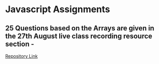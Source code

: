 # Javascript Assignments


## 25 Questions based on the Arrays are given in the 27th August live class recording resource section - 

[Repository Link](https://github.com/NavdeepSingh16-98/JavascriptArrayQuestions)
